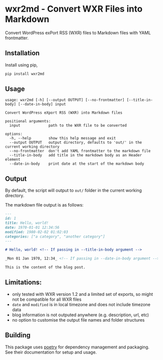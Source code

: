 # wxr2md - Convert WXR Files into Markdown

Convert WordPress exPort RSS (WXR) files to Markdown files with YAML frontmatter.

## Installation

Install using pip,

```sh
pip install wxr2md
```

## Usage

```
usage: wxr2md [-h] [--output OUTPUT] [--no-frontmatter] [--title-in-body] [--date-in-body] input

Convert WordPress eXport RSS (WXR) into Markdown files

positional arguments:
  input             path to the WXR file to be converted

options:
  -h, --help        show this help message and exit
  --output OUTPUT   output directory, defaults to 'out/' in the current working directory
  --no-frontmatter  don't add YAML frontmatter to the markdown file
  --title-in-body   add title in the markdown body as an Header element
  --date-in-body    print date at the start of the markdown body
```

## Output

By default, the script will output to `out/` folder in the current working directory.

The markdown file output is as follows:

```markdown
---
id: 1
title: Hello, world!
date: 1970-01-01 12:34:56
modified: 1980-02-02 01:02:03
categories: ["a category", "another category"]
---

# Hello, world! <!-- If passing in --title-in-body argument -->

_Mon 01 Jan 1970, 12:34_ <!-- If passing in --date-in-body argument -->

This is the content of the blog post.
```

## Limitations:

- only tested with WXR version 1.2 and a limited set of exports, so might not be compatible for all WXR files
- `date` and `modified` is in local timezone and does not include timezone data
- blog information is not outputed anywhere (e.g. description, url, etc)
- no option to customise the output file names and folder structures

## Building

This package uses [poetry](https://python-poetry.org/) for dependency management and packaging. See their documentation for setup and usage.
